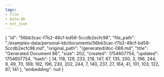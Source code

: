 ```yaml
---
tags:
- file
- kota-db
- ext_json
---
```

{
  "id": "56bb3cac-f7b2-48cf-bd58-5ccdb2ecfc98",
  "file_path": "./examples-data/personal-kb/documents/56bb3cac-f7b2-48cf-bd58-5ccdb2ecfc98.md",
  "original_path": "/generated/doc-086.md",
  "title": "Generated Document 86",
  "size": 202,
  "created": 1754607754,
  "updated": 1754607754,
  "hash": [
    14,
    118,
    129,
    233,
    218,
    147,
    67,
    135,
    200,
    3,
    196,
    244,
    9,
    49,
    70,
    169,
    192,
    196,
    230,
    202,
    244,
    7,
    140,
    237,
    27,
    164,
    41,
    101,
    103,
    122,
    87,
    141
  ],
  "embedding": null
}